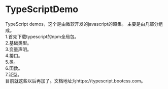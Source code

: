# TypeScriptDemo
TypeScript demos，这个是由微软开发的javascript的超集。
主要是由几部分组成。<br>
1.首先下载typescript的npm全局包。<br>
2.基础类型。<br>
3.变量声明。<br>
4.接口。<br>
5.类。<br>
6.函数。<br>
7.泛型。<br>
目前就这些以后再加了。文档地址为https://typescript.bootcss.com。<br>